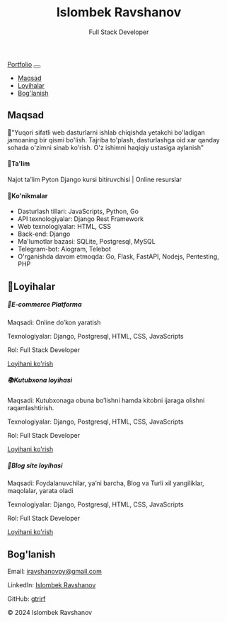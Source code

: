 <!DOCTYPE html>
<html lang="uz">
<head>
    <meta charset="UTF-8">
    <meta name="viewport" content="width=device-width, initial-scale=1.0">
    <link href="https://stackpath.bootstrapcdn.com/bootstrap/4.5.2/css/bootstrap.min.css" rel="stylesheet">
</head>
<body>
    <header class="bg-dark text-white text-center py-5">
        <h1>Islombek Ravshanov</h1>
        <p class="lead">Full Stack Developer</p>
    </header>
    <nav class="navbar navbar-expand-lg navbar-light bg-light">
        <div class="container">
            <a class="navbar-brand" href="#">Portfolio</a>
            <button class="navbar-toggler" type="button" data-toggle="collapse" data-target="#navbarNav" aria-controls="navbarNav" aria-expanded="false" aria-label="Toggle navigation">
                <span class="navbar-toggler-icon"></span>
            </button>
            <div class="collapse navbar-collapse" id="navbarNav">
                <ul class="navbar-nav ml-auto">
                    <li class="nav-item"><a class="nav-link" href="#about">Maqsad</a></li>
                    <li class="nav-item"><a class="nav-link" href="#projects">Loyihalar</a></li>
                    <li class="nav-item"><a class="nav-link" href="#contact">Bog'lanish</a></li>
                </ul>
            </div>
        </div>
    </nav>
    <section id="about" class="py-5">
        <div class="container">
            <h2 class="text-center">Maqsad</h2>
            <p class="lead text-center">📝"Yuqori sifatli web dasturlarni ishlab chiqishda yetakchi bo'ladigan jamoaning bir qismi bo'lish. Tajriba to'plash, dasturlashga oid xar qanday sohada o'zimni sinab ko'rish. O'z ishimni haqiqiy ustasiga aylanish"</p>
            <h4>🏫Ta'lim</h4>
            <p>Najot ta’lim Pyton Django kursi bitiruvchisi | Online resurslar</p>
            <h4>💼Ko'nikmalar</h4>
            <ul>
                <li>Dasturlash tillari: JavaScripts, Python, Go</li>
                <li>API texnologiyalar: Django Rest Framework</li>
                <li>Web texnologiyalar: HTML, CSS</li>
                <li>Back-end: Django</li>
                <li>Ma'lumotlar bazasi: SQLite, Postgresql, MySQL</li>
                <li>Telegram-bot: Aiogram, Telebot</li>
                <li>O'rganishda davom etmoqda: Go, Flask, FastAPI, Nodejs, Pentesting, PHP</li>
            </ul>
        </div>
    </section>
    <section id="projects" class="py-5 bg-light">
        <div class="container">
            <h2 class="text-center">📂Loyihalar</h2>
            <div class="card-deck">
                <div class="card">
                    <div class="card-body">
                        <h5 class="card-title">🛒E-commerce Platforma</h5>
                        <p class="card-text">Maqsadi: Online do’kon yaratish</p>
                        <p class="card-text">Texnologiyalar: Django, Postgresql, HTML, CSS, JavaScripts</p>
                        <p class="card-text">Rol: Full Stack Developer</p>
                        <a href="https://bazaaar-uz.onrender.com/" class="btn btn-primary">Loyihani ko'rish</a>
                    </div>
                </div>
                <div class="card">
                    <div class="card-body">
                        <h5 class="card-title">📚Kutubxona loyihasi</h5>
                        <p class="card-text">Maqsadi: Kutubxonaga obuna bo’lishni hamda kitobni ijaraga olishni raqamlashtirish.</p>
                        <p class="card-text">Texnologiyalar: Django, Postgresql, HTML, CSS, JavaScripts</p>
                        <p class="card-text">Rol: Full Stack Developer</p>
                        <a href="#" class="btn btn-primary">Loyihani ko'rish</a>
                    </div>
                </div>
                <div class="card">
                    <div class="card-body">
                        <h5 class="card-title">💭Blog site loyihasi</h5>
                        <p class="card-text">Maqsadi: Foydalanuvchilar, ya’ni barcha, Blog va Turli xil yangiliklar, maqolalar, yarata oladi</p>
                        <p class="card-text">Texnologiyalar: Django, Postgresql, HTML, CSS, JavaScripts</p>
                        <p class="card-text">Rol: Full Stack Developer</p>
                        <a href="https://blogsite-new-edition.onrender.com/" class="btn btn-primary">Loyihani ko'rish</a>
                    </div>
                </div>
            </div>
        </div>
    </section>
    <section id="contact" class="py-5">
        <div class="container">
            <h2 class="text-center">Bog'lanish</h2>
            <p class="text-center">Email: <a href="mailto:iravshanovpy@gmail.com">iravshanovpy@gmail.com</a></p>
            <p class="text-center">LinkedIn: <a href="https://www.linkedin.com/in/islombek-ravshanov-3042252b7/">Islombek Ravshanov</a></p>
            <p class="text-center">GitHub: <a href="https://github.com/gtrirf/">gtrirf</a></p>
        </div>
    </section>
    <footer class="bg-dark text-white text-center py-3">
        <p>&copy; 2024 Islombek Ravshanov</p>
    </footer>
<!--     <script src="https://code.jquery.com/jquery-3.5.1.slim.min.js"></script>
    <script src="https://cdn.jsdelivr.net/npm/@popperjs/core@2.5.2/dist/umd/popper.min.js"></script>
    <script src="https://stackpath.bootstrapcdn.com/bootstrap/4.5.2/js/bootstrap.min.js"></script> -->
</body>
</html>
